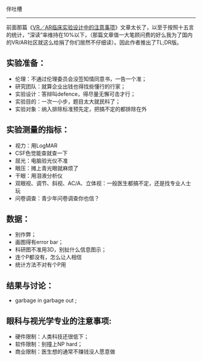 <!--
.. title: VR／AR临床实验设计中的注意事项-太长不看版
.. slug: vr-ar-exp-tldr
.. date: 2018-2-28 15:15:00 UTC+08:00
.. tags:
.. category:
.. link:
.. description:
.. type: text
-->


伴吐槽

------

前面那篇《[VR／AR临床实验设计中的注意事项](../vr-ar-exp)》文章太长了，以至于按照十五言的统计，“深读”率维持在10%以下，（那篇文章值一大笔顾问费的好么我为了国内的VR/AR社区就这么给捐了你们居然不仔细读）。因此作者推出了TL;DR版。


## 实验准备：

* 伦理：不通过伦理委员会没签知情同意书，一告一个准；
* 研究团队：就算企业出钱也得找些懂行的行家；
* 实验设计：答辩叫defence，得尽量无懈可击才行；
* 实验目的：一次一小步，题目太大就民科了；
* 实验对象：纳入排除标准预先定，把搞不定的都排除在外

## 实验测量的指标：

* 视力：用LogMAR
* CSF色觉能查就查一下
* 屈光：电脑验光仪不准
* 眼压：摊上青光眼就麻烦了
* 干眼：用泪液分析仪
* 双眼视、调节、斜视、AC/A、立体视：一般医生都搞不定，还是找专业人士玩
* 问卷调查：青少年问卷调查你也信？

## 数据：

* 别作弊；
* 画图得有error bar；
* 科研图不准用3D，别扯什么信息图示；
* 连个P都没有，怎么让人相信
* 统计方法不对有个P用

## 结果与讨论：

* garbage in garbage out ;

## 眼科与视光学专业的注意事项:

* 硬件限制：人类科技还很低下；
* 软件限制：别撞上NP hard；
* 商业限制：医生想的通常不赚钱没人愿意做

